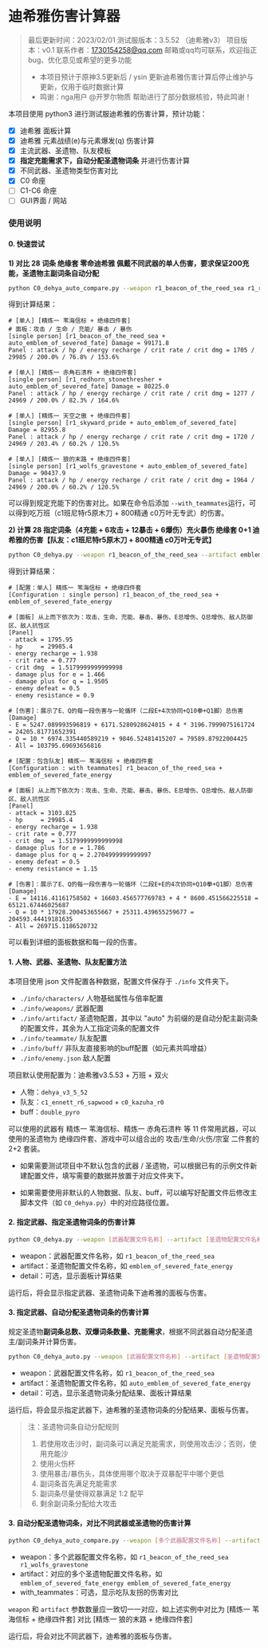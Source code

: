 # 迪希雅伤害计算器

> 最后更新时间：2023/02/01
> 测试服版本：3.5.52 （迪希雅v3）
> 项目版本：v0.1
> 联系作者：1730154258@qq.com 邮箱或qq均可联系，欢迎指正bug、优化意见或希望的更多功能
> - 本项目预计于原神3.5更新后 / ysin 更新迪希雅伤害计算后停止维护与更新，仅用于临时数据计算
> - 鸣谢：nga用户 @开罗尔物质 帮助进行了部分数据核验，特此鸣谢！

本项目使用 python3 进行测试服迪希雅的伤害计算，预计功能：
- [x] 迪希雅 面板计算
- [x] 迪希雅 元素战绩(e)与元素爆发(q) 伤害计算
- [x] 主流武器、圣遗物、队友模板
- [x] **指定充能需求下，自动分配圣遗物词条** 并进行伤害计算
- [x] 不同武器、圣遗物类型伤害对比
- [x] C0 命座
- [ ] C1-C6 命座
- [ ] GUI界面 / 网站

### 使用说明

#### 0. 快速尝试

**1) 对比 28 词条 绝缘套 零命迪希雅 佩戴不同武器的单人伤害，要求保证200充能，圣遗物主副词条自动分配**

```bash
python C0_dehya_auto_compare.py --weapon r1_beacon_of_the_reed_sea r1_redhorn_stonethresher r1_skyward_pride r1_wolfs_gravestone --artifact auto_emblem_of_severed_fate auto_emblem_of_severed_fate auto_emblem_of_severed_fate auto_emblem_of_severed_fate
```

得到计算结果：

```
# [单人] [精炼一 苇海信标 + 绝缘四件套]
# 面板：攻击 / 生命 / 充能/ 暴击 / 暴伤
[single person] [r1_beacon_of_the_reed_sea + auto_emblem_of_severed_fate] Damage = 99171.8
Panel : attack / hp / energy recharge / crit rate / crit dmg = 1705 / 29985 / 200.0% / 76.8% / 153.6%

# [单人] [精炼一 赤角石溃杵 + 绝缘四件套]
[single person] [r1_redhorn_stonethresher + auto_emblem_of_severed_fate] Damage = 80225.0
Panel : attack / hp / energy recharge / crit rate / crit dmg = 1277 / 24969 / 200.0% / 82.3% / 164.6%

# [单人] [精炼一 天空之傲 + 绝缘四件套]
[single person] [r1_skyward_pride + auto_emblem_of_severed_fate] Damage = 82955.8
Panel : attack / hp / energy recharge / crit rate / crit dmg = 1720 / 24969 / 203.4% / 60.2% / 120.5%

# [单人] [精炼一 狼的末路 + 绝缘四件套]
[single person] [r1_wolfs_gravestone + auto_emblem_of_severed_fate] Damage = 90437.9
Panel : attack / hp / energy recharge / crit rate / crit dmg = 1964 / 24969 / 200.0% / 60.2% / 120.5%
```

可以得到规定充能下的伤害对比。如果在命令后添加 `--with_teammates`运行，可以得到吃万班（c1班尼特r5原木刀 + 800精通 c0万叶无专武）的伤害。

**2) 计算 28 指定词条（4充能 + 6攻击 + 12暴击 + 6爆伤）充火暴伤 绝缘套 0+1 迪希雅的伤害【队友：c1班尼特r5原木刀 + 800精通 c0万叶无专武】**

```bash
python C0_dehya.py --weapon r1_beacon_of_the_reed_sea --artifact emblem_of_severed_fate_energy --detail
```

得到计算结果：

```
# [配置：单人] 精炼一 苇海信标 + 绝缘四件套
[Configuration : single person] r1_beacon_of_the_reed_sea + emblem_of_severed_fate_energy 

# [面板] 从上而下依次为：攻击、生命、充能、暴击、暴伤、E总增伤、Q总增伤、敌人防御区、敌人抗性区
[Panel]
- attack = 1795.95
- hp     = 29985.4
- energy recharge = 1.938
- crit rate = 0.777
- crit dmg  = 1.5179999999999998
- damage plus for e = 1.466
- damage plus for q = 1.9505
- enemy defeat = 0.5
- enemy resistance = 0.9

# [伤害]：展示了E、Q的每一段伤害与一轮循环（二段E+4次协同+Q10拳+Q1脚）总伤害
[Damage]
- E = 5247.089993596819 + 6171.5280928624015 + 4 * 3196.7999075161724 = 24205.81771652391
- Q = 10 * 6974.335440589219 + 9846.52481415207 = 79589.87922004425
- All = 103795.69693656816

# [配置：包含队友] 精炼一 苇海信标 + 绝缘四件套
[Configuration : with teammates] r1_beacon_of_the_reed_sea + emblem_of_severed_fate_energy

# [面板] 从上而下依次为：攻击、生命、充能、暴击、暴伤、E总增伤、Q总增伤、敌人防御区、敌人抗性区
[Panel]
- attack = 3103.825
- hp     = 29985.4
- energy recharge = 1.938
- crit rate = 0.777
- crit dmg  = 1.5179999999999998
- damage plus for e = 1.786
- damage plus for q = 2.2704999999999997
- enemy defeat = 0.5
- enemy resistance = 1.15

# [伤害]：展示了E、Q的每一段伤害与一轮循环（二段E+E的4次协同+Q10拳+Q1脚）总伤害
[Damage]
- E = 14116.41161758502 + 16603.456577769783 + 4 * 8600.451566225518 = 65121.67446025687
- Q = 10 * 17928.200453655667 + 25311.439655259677 = 204593.44419181635
- All = 269715.1186520732
```

可以看到详细的面板数据和每一段的伤害。


#### 1. 人物、武器、圣遗物、队友配置方法

本项目使用 json 文件配置各种数据，配置文件保存于 `./info` 文件夹下。

- `./info/characters/` 人物基础属性与倍率配置
- `./info/weapons/` 武器配置
- `./info/artifact/` 圣遗物配置，其中以 "auto" 为前缀的是自动分配主副词条的配置文件，其余为人工指定词条的配置文件
- `./info/teammate/` 队友配置
- `./info/buff/` 非队友直接影响的buff配置（如元素共鸣增益）
- `./info/enemy.json` 敌人配置

项目默认使用配置为：迪希雅v3.5.53 + 万班 + 双火
- 人物：`dehya_v3_5_52`
- 队友：`c1_ennett_r6_sapwood` + `c0_kazuha_r0`
- buff：`double_pyro`

可以使用的武器有 精炼一 苇海信标、精炼一 赤角石溃杵 等 11 件常用武器，可以使用的圣遗物为 绝缘四件套、游戏中可以组合出的 攻击/生命/火伤/宗室 二件套的 2+2 套装。

- 如果需要测试项目中不默认包含的武器 / 圣遗物，可以根据已有的示例文件新建配置文件，填写需要的数据并放置于对应文件夹下。

- 如果需要使用非默认的人物数据、队友、buff，可以编写好配置文件后修改主脚本文件（如 `C0_dehya.py`）中的对应路径位置。


#### 2. 指定武器、指定圣遗物词条的伤害计算

```bash
python C0_dehya.py --weapon [武器配置文件名称] --artifact [圣遗物配置文件名称] [--detail]
```
- weapon：武器配置文件名称，如 `r1_beacon_of_the_reed_sea`
- artifact：圣遗物配置文件名称，如 `emblem_of_severed_fate_energy`
- detail：可选，显示面板计算结果

运行后，将会显示指定武器、圣遗物词条下迪希雅的面板与伤害。

#### 3. 指定武器、自动分配圣遗物词条的伤害计算

规定圣遗物**副词条总数、双爆词条数量、充能需求**，根据不同武器自动分配圣遗主/副词条并计算伤害。

```bash
python C0_dehya_auto.py --weapon [武器配置文件名称] --artifact [圣遗物配置文件名称] [--detail]
```
- weapon：武器配置文件名称，如 `r1_beacon_of_the_reed_sea`
- artifact：圣遗物配置文件名称，如 `auto_emblem_of_severed_fate_energy`
- detail：可选，显示圣遗物词条分配结果、面板计算结果

运行后，将会显示指定武器下，迪希雅的圣遗物词条的分配结果、面板与伤害。

> 注：圣遗物词条自动分配规则
> 1. 若使用攻击沙时，副词条可以满足充能需求，则使用攻击沙；否则，使用充能沙
> 2. 使用火伤杯
> 3. 使用暴击/暴伤头，具体使用哪个取决于双暴配平中哪个更低
> 4. 副词条首先满足充能需求
> 5. 副词条尽量使得双暴满足 1:2 配平
> 6. 剩余副词条分配给大攻击

#### 3. 自动分配圣遗物词条，对比不同武器或圣遗物的伤害计算

```bash
python C0_dehya_auto_compare.py --weapon [多个武器配置文件名称] --artifact auto_emblem_of_severed_fate [多个圣遗物配置文件名称] [--with_teammates]
```
- weapon：多个武器配置文件名称，如 `r1_beacon_of_the_reed_sea r1_wolfs_gravestone`
- artifact：对应的多个圣遗物配置文件名称，如 `emblem_of_severed_fate_energy emblem_of_severed_fate_energy`
- with_teammates：可选，显示吃队友拐的伤害对比

`weapon` 和 `artifact` 参数数量应一致切一一对应，如上述实例中对比为 [精炼一 苇海信标 + 绝缘四件套] 对比 [精炼一 狼的末路 + 绝缘四件套]

运行后，将会对比不同武器下，迪希雅的面板与伤害。
